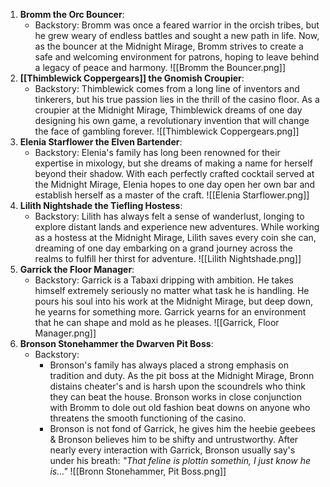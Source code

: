 1. **Bromm the Orc Bouncer**:
   - Backstory: Bromm was once a feared warrior in the orcish tribes, but he grew weary of endless battles and sought a new path in life. Now, as the bouncer at the Midnight Mirage, Bromm strives to create a safe and welcoming environment for patrons, hoping to leave behind a legacy of peace and harmony.
![[Bromm the Bouncer.png]]
2. **[[Thimblewick Coppergears]] the Gnomish Croupier**:
   - Backstory: Thimblewick comes from a long line of inventors and tinkerers, but his true passion lies in the thrill of the casino floor. As a croupier at the Midnight Mirage, Thimblewick dreams of one day designing his own game, a revolutionary invention that will change the face of gambling forever.
![[Thimblewick Coppergears.png]]
3. **Elenia Starflower the Elven Bartender**:
   - Backstory: Elenia's family has long been renowned for their expertise in mixology, but she dreams of making a name for herself beyond their shadow. With each perfectly crafted cocktail served at the Midnight Mirage, Elenia hopes to one day open her own bar and establish herself as a master of the craft.
![[Elenia Starflower.png]]
4. **Lilith Nightshade the Tiefling Hostess**:
   - Backstory: Lilith has always felt a sense of wanderlust, longing to explore distant lands and experience new adventures. While working as a hostess at the Midnight Mirage, Lilith saves every coin she can, dreaming of one day embarking on a grand journey across the realms to fulfill her thirst for adventure.
![[Lilith Nightshade.png]]
5. **Garrick the Floor Manager**:
   - Backstory: Garrick is a Tabaxi dripping with ambition. He takes himself extremely seriously no matter what task he is handling. He pours his soul into his work at the Midnight Mirage, but deep down, he yearns for something more. Garrick yearns for an environment that he can shape and mold as he pleases.
![[Garrick, Floor Manager.png]]
6. **Bronson Stonehammer the Dwarven Pit Boss**:
   - Backstory: 
	   - Bronson's family has always placed a strong emphasis on tradition and duty. As the pit boss at the Midnight Mirage, Bronn distains cheater's and is harsh upon the scoundrels who think they can beat the house. Bronson works in close conjunction with Bromm to dole out old fashion beat downs on anyone who threatens the smooth functioning of the casino. 
	   - Bronson is not fond of Garrick, he gives him the heebie geebees & Bronson believes him to be shifty and untrustworthy. After nearly every interaction with Garrick, Bronson usually say's under his breath: *"That feline is plottin somethin, I just know he is..."*
![[Bronn Stonehammer, Pit Boss.png]]
